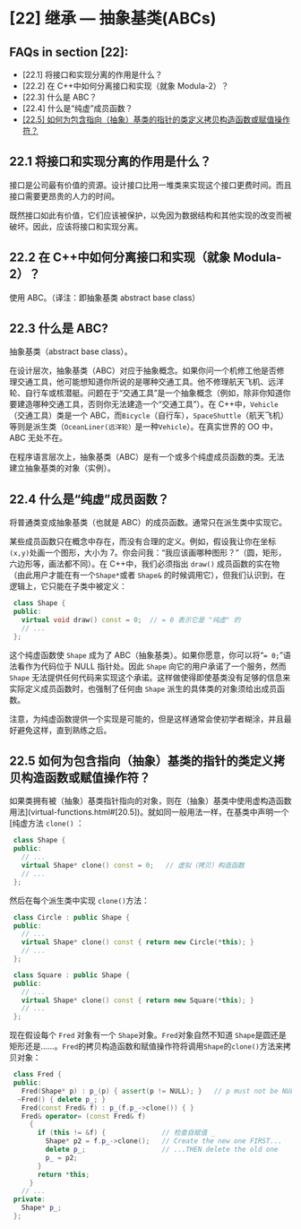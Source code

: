 # [22] 继承 — 抽象基类(ABCs)

## FAQs in section [22]:

*   [22.1] 将接口和实现分离的作用是什么？
*   [22.2] 在 C++中如何分离接口和实现（就象 Modula-2）？
*   [22.3] 什么是 ABC？
*   [22.4] 什么是“纯虚”成员函数？
*   [[22.5] 如何为包含指向（抽象）基类的指针的类定义拷贝构造函数或赋值操作符？](abcs.html#[22.5])

## 22.1 将接口和实现分离的作用是什么？

接口是公司最有价值的资源。设计接口比用一堆类来实现这个接口更费时间。而且接口需要更昂贵的人力的时间。

既然接口如此有价值，它们应该被保护，以免因为数据结构和其他实现的改变而被破坏。因此，应该将接口和实现分离。

## 22.2 在 C++中如何分离接口和实现（就象 Modula-2）？

使用 ABC。（译注：即抽象基类 abstract base class）

## 22.3 什么是 ABC?

抽象基类（abstract base class）。

在设计层次，抽象基类（ABC）对应于抽象概念。如果你问一个机修工他是否修理交通工具，他可能想知道你所说的是哪种交通工具。他不修理航天飞机、远洋轮、自行车或核潜艇。问题在于“交通工具”是一个抽象概念（例如，除非你知道你要建造哪种交通工具，否则你无法建造一个“交通工具”）。在 C++中，`Vehicle`（交通工具）类是一个 ABC，而`Bicycle`（自行车），`SpaceShuttle`（航天飞机）等则是派生类（`OceanLiner(远洋轮）`是一种`Vehicle`）。在真实世界的 OO 中，ABC 无处不在。

在程序语言层次上，抽象基类（ABC）是有一个或多个纯虚成员函数的类。无法建立抽象基类的对象（实例）。

## 22.4 什么是“纯虚”成员函数？

将普通类变成抽象基类（也就是 ABC）的成员函数。通常只在派生类中实现它。

某些成员函数只在概念中存在，而没有合理的定义。例如，假设我让你在坐标`(x,y)`处画一个图形，大小为 7。你会问我：“我应该画哪种图形？”（圆，矩形，六边形等，画法都不同）。在 C++中，我们必须指出 `draw()` 成员函数的实在物（由此用户才能在有一个`Shape*`或者 `Shape&` 的时候调用它），但我们认识到，在逻辑上，它只能在子类中被定义：

```cpp
 class Shape {
 public:
   virtual void draw() const = 0;  // = 0 表示它是 "纯虚" 的
   // ...
 }; 
```

这个纯虚函数使 `Shape` 成为了 ABC（抽象基类）。如果你愿意，你可以将“`= 0;`”语法看作为代码位于 NULL 指针处。因此 `Shape` 向它的用户承诺了一个服务，然而 `Shape` 无法提供任何代码来实现这个承诺。这样做使得即使基类没有足够的信息来实际定义成员函数时，也强制了任何由 `Shape` 派生的具体类的对象须给出成员函数。

注意，为纯虚函数提供一个实现是可能的，但是这样通常会使初学者糊涂，并且最好避免这样，直到熟练之后。

## 22.5 如何为包含指向（抽象）基类的指针的类定义拷贝构造函数或赋值操作符？

如果类拥有被（抽象）基类指针指向的对象，则在（抽象）基类中使用虚构造函数用法](virtual-functions.html#[20.5])。就如同一般用法一样，在基类中声明一个[纯虚方法 `clone()` ：

```cpp
 class Shape {
 public:
   // ...
   virtual Shape* clone() const = 0;   // 虚拟（拷贝）构造函数
   // ...
 }; 
```

然后在每个派生类中实现 `clone()`方法：

```cpp
 class Circle : public Shape {
 public:
   // ...
   virtual Shape* clone() const { return new Circle(*this); }
   // ...
 };

 class Square : public Shape {
 public:
   // ...
   virtual Shape* clone() const { return new Square(*this); }
   // ...
 }; 
```

现在假设每个 `Fred` 对象有一个 `Shape`对象。`Fred`对象自然不知道 `Shape`是圆还是矩形还是……。`Fred`的拷贝构造函数和赋值操作符将调用`Shape`的`clone()`方法来拷贝对象：

```cpp
 class Fred {
 public:
   Fred(Shape* p) : p_(p) { assert(p != NULL); }   // p must not be NULL
  ~Fred() { delete p_; }
   Fred(const Fred& f) : p_(f.p_->clone()) { }
   Fred& operator= (const Fred& f)
     {
       if (this != &f) {              // 检查自赋值 _
         Shape* p2 = f.p_->clone();   // Create the new one FIRST...
         delete p_;                   // ...THEN delete the old one
         p_ = p2;
       }
       return *this;
     }
   // ...
 private:
   Shape* p_;
 }; 
```